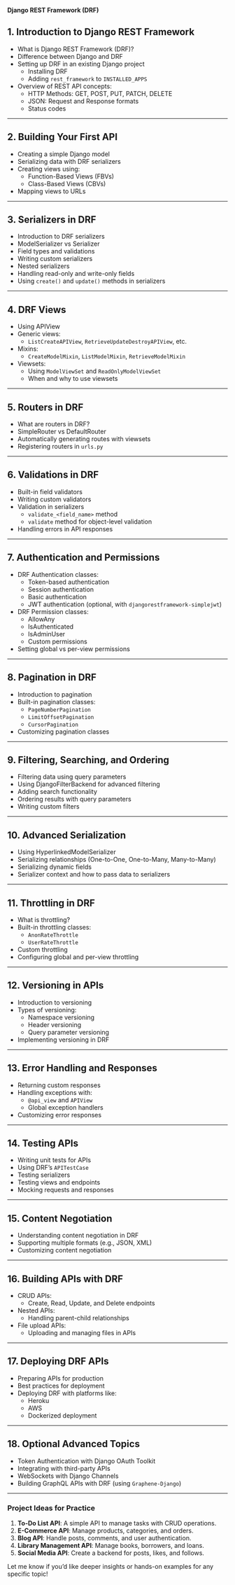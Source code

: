 **Django REST Framework (DRF)**

## **1. Introduction to Django REST Framework**
- What is Django REST Framework (DRF)?
- Difference between Django and DRF
- Setting up DRF in an existing Django project
  - Installing DRF
  - Adding `rest_framework` to `INSTALLED_APPS`
- Overview of REST API concepts:
  - HTTP Methods: GET, POST, PUT, PATCH, DELETE
  - JSON: Request and Response formats
  - Status codes

---

## **2. Building Your First API**
- Creating a simple Django model
- Serializing data with DRF serializers
- Creating views using:
  - Function-Based Views (FBVs)
  - Class-Based Views (CBVs)
- Mapping views to URLs

---

## **3. Serializers in DRF**
- Introduction to DRF serializers
- ModelSerializer vs Serializer
- Field types and validations
- Writing custom serializers
- Nested serializers
- Handling read-only and write-only fields
- Using `create()` and `update()` methods in serializers

---

## **4. DRF Views**
- Using APIView
- Generic views:
  - `ListCreateAPIView`, `RetrieveUpdateDestroyAPIView`, etc.
- Mixins:
  - `CreateModelMixin`, `ListModelMixin`, `RetrieveModelMixin`
- Viewsets:
  - Using `ModelViewSet` and `ReadOnlyModelViewSet`
  - When and why to use viewsets

---

## **5. Routers in DRF**
- What are routers in DRF?
- SimpleRouter vs DefaultRouter
- Automatically generating routes with viewsets
- Registering routers in `urls.py`

---

## **6. Validations in DRF**
- Built-in field validators
- Writing custom validators
- Validation in serializers
  - `validate_<field_name>` method
  - `validate` method for object-level validation
- Handling errors in API responses

---

## **7. Authentication and Permissions**
- DRF Authentication classes:
  - Token-based authentication
  - Session authentication
  - Basic authentication
  - JWT authentication (optional, with `djangorestframework-simplejwt`)
- DRF Permission classes:
  - AllowAny
  - IsAuthenticated
  - IsAdminUser
  - Custom permissions
- Setting global vs per-view permissions

---

## **8. Pagination in DRF**
- Introduction to pagination
- Built-in pagination classes:
  - `PageNumberPagination`
  - `LimitOffsetPagination`
  - `CursorPagination`
- Customizing pagination classes

---

## **9. Filtering, Searching, and Ordering**
- Filtering data using query parameters
- Using DjangoFilterBackend for advanced filtering
- Adding search functionality
- Ordering results with query parameters
- Writing custom filters

---

## **10. Advanced Serialization**
- Using HyperlinkedModelSerializer
- Serializing relationships (One-to-One, One-to-Many, Many-to-Many)
- Serializing dynamic fields
- Serializer context and how to pass data to serializers

---

## **11. Throttling in DRF**
- What is throttling?
- Built-in throttling classes:
  - `AnonRateThrottle`
  - `UserRateThrottle`
- Custom throttling
- Configuring global and per-view throttling

---

## **12. Versioning in APIs**
- Introduction to versioning
- Types of versioning:
  - Namespace versioning
  - Header versioning
  - Query parameter versioning
- Implementing versioning in DRF

---

## **13. Error Handling and Responses**
- Returning custom responses
- Handling exceptions with:
  - `@api_view` and `APIView`
  - Global exception handlers
- Customizing error responses

---

## **14. Testing APIs**
- Writing unit tests for APIs
- Using DRF’s `APITestCase`
- Testing serializers
- Testing views and endpoints
- Mocking requests and responses

---

## **15. Content Negotiation**
- Understanding content negotiation in DRF
- Supporting multiple formats (e.g., JSON, XML)
- Customizing content negotiation

---

## **16. Building APIs with DRF**
- CRUD APIs:
  - Create, Read, Update, and Delete endpoints
- Nested APIs:
  - Handling parent-child relationships
- File upload APIs:
  - Uploading and managing files in APIs

---

## **17. Deploying DRF APIs**
- Preparing APIs for production
- Best practices for deployment
- Deploying DRF with platforms like:
  - Heroku
  - AWS
  - Dockerized deployment

---

## **18. Optional Advanced Topics**
- Token Authentication with Django OAuth Toolkit
- Integrating with third-party APIs
- WebSockets with Django Channels
- Building GraphQL APIs with DRF (using `Graphene-Django`)

---

### **Project Ideas for Practice**
1. **To-Do List API**: A simple API to manage tasks with CRUD operations.
2. **E-Commerce API**: Manage products, categories, and orders.
3. **Blog API**: Handle posts, comments, and user authentication.
4. **Library Management API**: Manage books, borrowers, and loans.
5. **Social Media API**: Create a backend for posts, likes, and follows.

Let me know if you’d like deeper insights or hands-on examples for any specific topic!